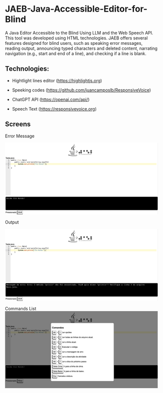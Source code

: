# JAEB-Java-Accessible-Editor-for-Blind
A Java Editor Accessible to the Blind Using LLM and the Web Speech API. This tool was developed using HTML technologies. JAEB offers several features designed for blind users, such as speaking error messages, reading output, announcing typed characters and deleted content, narrating navigation (e.g., start and end of a line), and checking if a line is blank.

## Technologies:

* Hightlight lines editor (https://highlightjs.org)

* Speeking codes (https://github.com/juancamposlb/ResponsiveVoice)

* ChatGPT API (https://openai.com/api/)

* Speech Text (https://responsivevoice.org)


## Screens

Error Message

![alt text](screens/error.png)

Output

![alt text](screens/output.png)

Commands List
![alt text](screens/command_list.png)